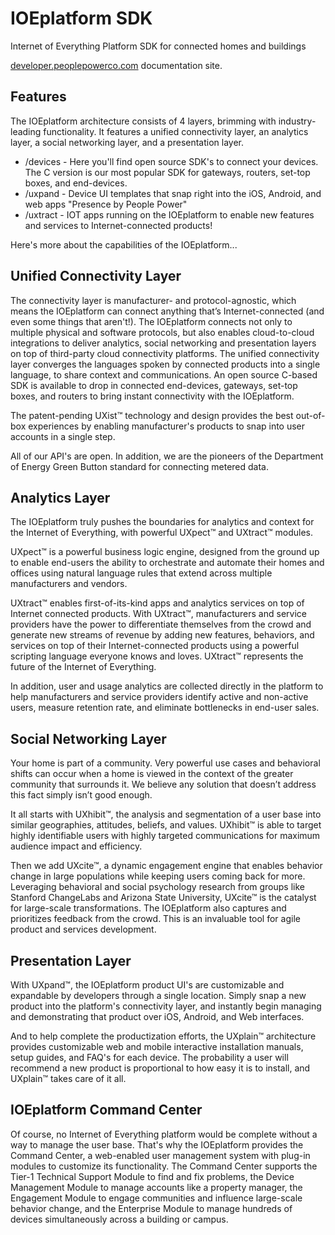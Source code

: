IOEplatform SDK
===========

Internet of Everything Platform SDK for connected homes and buildings

<a href="http://developer.peoplepowerco.com/">developer.peoplepowerco.com</a> documentation site.


Features
--------
The IOEplatform architecture consists of 4 layers, brimming with industry-leading functionality. It features a unified connectivity layer, an analytics layer, a social networking layer, and a presentation layer. 

* /devices - Here you'll find open source SDK's to connect your devices. The C version is our most popular SDK for gateways, routers, set-top boxes, and end-devices.
* /uxpand - Device UI templates that snap right into the iOS, Android, and web apps "Presence by People Power"
* /uxtract - IOT apps running on the IOEplatform to enable new features and services to Internet-connected products!

Here's more about the capabilities of the IOEplatform...


Unified Connectivity Layer
--------------------------
The connectivity layer is manufacturer- and protocol-agnostic, which means the IOEplatform can connect anything that’s Internet-connected (and even some things that aren't!). The IOEplatform connects not only to multiple physical and software protocols, but also enables cloud-to-cloud integrations to deliver analytics, social networking and presentation layers on top of third-party cloud connectivity platforms. The unified connectivity layer converges the languages spoken by connected products into a single language, to share context and communications. An open source C-based SDK is available to drop in connected end-devices, gateways, set-top boxes, and routers to bring instant connectivity with the IOEplatform.

The patent-pending UXist™ technology and design provides the best out-of-box experiences by enabling manufacturer's products to snap into user accounts in a single step.

All of our API's are open. In addition, we are the pioneers of the Department of Energy Green Button standard for connecting metered data.


Analytics Layer
---------------
The IOEplatform truly pushes the boundaries for analytics and context for the Internet of Everything, with powerful UXpect™ and UXtract™ modules.

UXpect™ is a powerful business logic engine, designed from the ground up to enable end-users the ability to orchestrate and automate their homes and offices using natural language rules that extend across multiple manufacturers and vendors.

UXtract™ enables first-of-its-kind apps and analytics services on top of Internet connected products. With UXtract™, manufacturers and service providers have the power to differentiate themselves from the crowd and generate new streams of revenue by adding new features, behaviors, and services on top of their Internet-connected products using a powerful scripting language everyone knows and loves. UXtract™ represents the future of the Internet of Everything.

In addition, user and usage analytics are collected directly in the platform to help manufacturers and service providers identify active and non-active users, measure retention rate, and eliminate bottlenecks in end-user sales.


Social Networking Layer
-----------------------
Your home is part of a community. Very powerful use cases and behavioral shifts can occur when a home is viewed in the context of the greater community that surrounds it. We believe any solution that doesn’t address this fact simply isn’t good enough.

It all starts with UXhibit™, the analysis and segmentation of a user base into similar geographies, attitudes, beliefs, and values. UXhibit™ is able to target highly identifiable users with highly targeted communications for maximum audience impact and efficiency.  

Then we add UXcite™, a dynamic engagement engine that enables behavior change in large populations while keeping users coming back for more. Leveraging behavioral and social psychology research from groups like Stanford ChangeLabs and Arizona State University, UXcite™ is the catalyst for large-scale transformations.
The IOEplatform also captures and prioritizes feedback from the crowd. This is an invaluable tool for agile product and services development.


Presentation Layer
-----------------
With UXpand™, the IOEplatform product UI's are customizable and expandable by developers through a single location. Simply snap a new product into the platform's connectivity layer, and instantly begin managing and demonstrating that product over iOS, Android, and Web interfaces. 

And to help complete the productization efforts, the UXplain™ architecture provides customizable web and mobile interactive installation manuals, setup guides, and FAQ's for each device.  The probability a user will recommend a new product is proportional to how easy it is to install, and UXplain™ takes care of it all.


IOEplatform Command Center
--------------------------
Of course, no Internet of Everything platform would be complete without a way to manage the user base. That's why the IOEplatform provides the Command Center, a web-enabled user management system with plug-in modules to customize its functionality. The Command Center supports the Tier-1 Technical Support Module to find and fix problems, the Device Management Module to manage accounts like a property manager, the Engagement Module to engage communities and influence large-scale behavior change, and the Enterprise Module to manage hundreds of devices simultaneously across a building or campus. 


